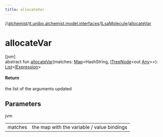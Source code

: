 ```yaml
---
title: allocateVar
---
```

//[alchemist](../../../index.html)/[it.unibo.alchemist.model.interfaces](../index.html)/[ILsaMolecule](index.html)/[allocateVar](allocate-var.html)



# allocateVar



[jvm]\
abstract fun [allocateVar](allocate-var.html)(matches: [Map](https://docs.oracle.com/javase/8/docs/api/java/util/Map.html)<HashString, [ITreeNode](../../it.unibo.alchemist.expressions.interfaces/-i-tree-node/index.html)<out [Any](https://kotlinlang.org/api/latest/jvm/stdlib/kotlin/-any/index.html)>>): [List](https://docs.oracle.com/javase/8/docs/api/java/util/List.html)<[IExpression](../../it.unibo.alchemist.expressions.interfaces/-i-expression/index.html)>



#### Return



the list of the arguments updated



## Parameters


jvm

| | |
|---|---|
| matches | the map with the variable / value bindings |




